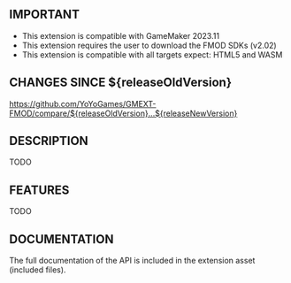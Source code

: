 ## IMPORTANT

* This extension is compatible with GameMaker 2023.11 
* This extension requires the user to download the FMOD SDKs (v2.02)
* This extension is compatible with all targets expect: HTML5 and WASM

## CHANGES SINCE ${releaseOldVersion}

https://github.com/YoYoGames/GMEXT-FMOD/compare/${releaseOldVersion}...${releaseNewVersion}

## DESCRIPTION

TODO

## FEATURES 

TODO

## DOCUMENTATION

The full documentation of the API is included in the extension asset (included files).